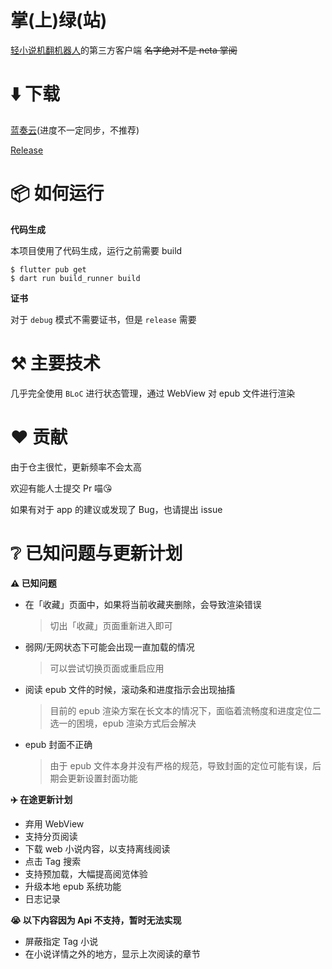 # 掌(上)绿(站)

[轻小说机翻机器人](https://books.fishhawk.top/)的第三方客户端
<del>名字绝对不是 neta 掌阅

# ⬇️ 下载

[蓝奏云](https://github.com/Prixii/auto_novel_reader_flutter)(进度不一定同步，不推荐)

[Release](https://github.com/Prixii/auto_novel_reader_flutter)


# 📦 如何运行

**代码生成**

本项目使用了代码生成，运行之前需要 build
```
$ flutter pub get
$ dart run build_runner build
```

**证书**

对于 `debug` 模式不需要证书，但是 `release` 需要

# ⚒️ 主要技术

几乎完全使用 `BLoC` 进行状态管理，通过 WebView 对 epub 文件进行渲染 

# ❤️ 贡献
由于仓主很忙，更新频率不会太高

欢迎有能人士提交 Pr 喵😘

如果有对于 app 的建议或发现了 Bug，也请提出 issue

# ❔ 已知问题与更新计划

**⚠️ 已知问题**

- 在「收藏」页面中，如果将当前收藏夹删除，会导致渲染错误
  > 切出「收藏」页面重新进入即可
- 弱网/无网状态下可能会出现一直加载的情况
  >可以尝试切换页面或重启应用
- 阅读 epub 文件的时候，滚动条和进度指示会出现抽搐
  >目前的 epub 渲染方案在长文本的情况下，面临着流畅度和进度定位二选一的困境，epub 渲染方式后会解决
- epub 封面不正确
  > 由于 epub 文件本身并没有严格的规范，导致封面的定位可能有误，后期会更新设置封面功能

**✈️ 在途更新计划**

- 弃用 WebView
- 支持分页阅读
- 下载 web 小说内容，以支持离线阅读
- 点击 Tag 搜索
- 支持预加载，大幅提高阅览体验
- 升级本地 epub 系统功能
- 日志记录

**😭 以下内容因为 Api 不支持，暂时无法实现**

- 屏蔽指定 Tag 小说
- 在小说详情之外的地方，显示上次阅读的章节

